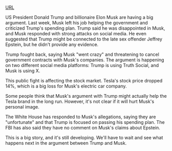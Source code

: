 <a href="https://www.bbc.com/news/live/cyvm2181lqvt">URL</a>

US President Donald Trump and billionaire Elon Musk are having a big argument. Last week, Musk left his job helping the government and criticized Trump's spending plan. Trump said he was disappointed in Musk, and Musk responded with strong attacks on social media. He even suggested that Trump might be connected to the late sex offender Jeffrey Epstein, but he didn't provide any evidence.

Trump fought back, saying Musk "went crazy" and threatening to cancel government contracts with Musk's companies. The argument is happening on two different social media platforms: Trump is using Truth Social, and Musk is using X.

This public fight is affecting the stock market. Tesla's stock price dropped 14%, which is a big loss for Musk's electric car company.

Some people think that Musk's argument with Trump might actually help the Tesla brand in the long run. However, it's not clear if it will hurt Musk's personal image.

The White House has responded to Musk's allegations, saying they are "unfortunate" and that Trump is focused on passing his spending plan. The FBI has also said they have no comment on Musk's claims about Epstein.

This is a big story, and it's still developing. We'll have to wait and see what happens next in the argument between Trump and Musk.